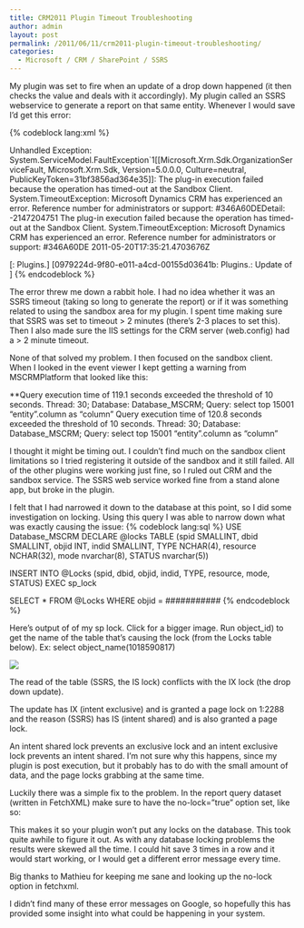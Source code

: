 ```yaml
---
title: CRM2011 Plugin Timeout Troubleshooting
author: admin
layout: post
permalink: /2011/06/11/crm2011-plugin-timeout-troubleshooting/
categories:
  - Microsoft / CRM / SharePoint / SSRS
---
```



My plugin was set to fire when an update of a drop down happened (it then checks the value and deals with it accordingly). My plugin called an SSRS webservice to generate a report on that same entity. Whenever I would save I’d get this error:

{% codeblock lang:xml %}

Unhandled Exception: System.ServiceModel.FaultException`1[[Microsoft.Xrm.Sdk.OrganizationServiceFault, Microsoft.Xrm.Sdk, Version=5.0.0.0, Culture=neutral, PublicKeyToken=31bf3856ad364e35]]: The plug-in
execution failed because the operation has timed-out at the Sandbox Client.
System.TimeoutException: Microsoft Dynamics CRM has experienced an error. Reference number for administrators or support: #346A60DEDetail:
<OrganizationServiceFault xmlns:i="http://www.w3.org/2001/XMLSchema-instance" xmlns="http://schemas.microsoft.com/xrm/2011/Contracts">
  <ErrorCode>-2147204751</ErrorCode>
  <ErrorDetails xmlns:d2p1="http://schemas.datacontract.org/2004/07/System.Collections.Generic" />
  <Message>The plug-in execution failed because the operation has timed-out at the Sandbox Client.
System.TimeoutException: Microsoft Dynamics CRM has experienced an error. Reference number for administrators or support: #346A60DE</Message>
  <Timestamp>2011-05-20T17:35:21.4703676Z</Timestamp>
  <InnerFault i:nil="trTue" />
  <TraceText>

[<Plugin Name>: Plugins.<Plugin Name>]
[0979224d-9f80-e011-a4cd-00155d03641b: Plugins.<Plugin Name>: Update of <Entity Name>]
</TraceText>
</OrganizationServiceFault>
{% endcodeblock %}

The error threw me down a rabbit hole. I had no idea whether it was an SSRS timeout (taking so long to generate the report) or if it was something related to using the sandbox area for my plugin. I spent time making sure that SSRS was set to timeout > 2 minutes (there’s 2-3 places to set this). Then I also made sure the IIS settings for the CRM server (web.config) had a > 2 minute timeout.

None of that solved my problem. I then focused on the sandbox client. When I looked in the event viewer I kept getting a warning from MSCRMPlatform that looked like this:

**Query execution time of 119.1 seconds exceeded the threshold of 10 seconds. Thread: 30; Database: Database_MSCRM; Query: select
top 15001 “entity”.column as “column”
Query execution time of 120.8 seconds exceeded the threshold of 10 seconds. Thread: 30; Database: Database_MSCRM; Query: select
top 15001 “entity”.column as “column”

I thought it might be timing out. I couldn’t find much on the sandbox client limitations so I tried registering it outside of the sandbox and it still failed. All of the other plugins were working just fine, so I ruled out CRM and the sandbox service. The SSRS web service worked fine from a stand alone app, but broke in the plugin.

I felt that I had narrowed it down to the database at this point, so I did some investigation on locking. Using this query I was able to narrow down what was exactly causing the issue:
{% codeblock lang:sql %}
USE Database_MSCRM
DECLARE @locks TABLE (spid SMALLINT, dbid SMALLINT, objid INT, indid SMALLINT, TYPE NCHAR(4), resource NCHAR(32),
                      mode nvarchar(8), STATUS nvarchar(5))

INSERT INTO @Locks (spid, dbid, objid, indid, TYPE, resource, mode, STATUS)
EXEC sp_lock

SELECT * FROM @Locks
WHERE objid = ###########
{% endcodeblock %}

Here’s output of of my sp lock. Click for a bigger image. Run object\_id) to get the name of the table that’s causing the lock (from the Locks table below). Ex: select object\_name(1018590817)

![][2]

The read of the table (SSRS, the IS lock) conflicts with the IX lock (the drop down update).

The update has IX (intent exclusive) and is granted a page lock on 1:2288 and the reason (SSRS) has IS (intent shared) and is also granted a page lock.

An intent shared lock prevents an exclusive lock and an intent exclusive lock prevents an intent shared. I’m not sure why this happens, since my plugin is post execution, but it probably has to do with the small amount of data, and the page locks grabbing at the same time.

Luckily there was a simple fix to the problem. In the report query dataset (written in FetchXML) make sure to have the no-lock=”true” option set, like so:




This makes it so your plugin won’t put any locks on the database. This took quite awhile to figure it out. As with any database locking problems the results were skewed all the time. I could hit save 3 times in a row and it would start working, or I would get a different error message every time.

Big thanks to Mathieu for keeping me sane and looking up the no-lock option in fetchxml.

I didn’t find many of these error messages on Google, so hopefully this has provided some insight into what could be happening in your system.


 [2]: /images/old/CRM2011_Lock.png